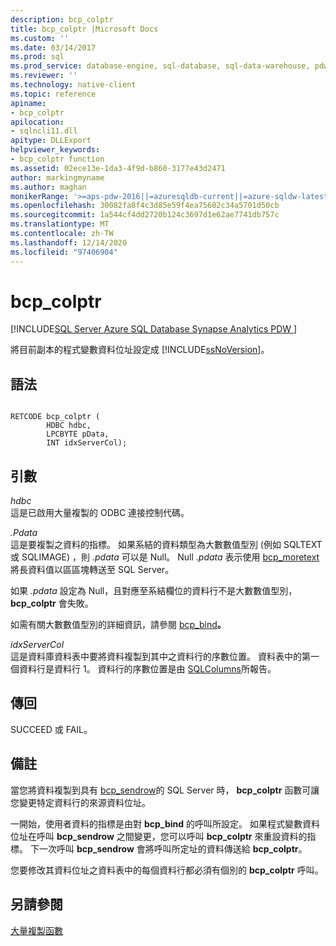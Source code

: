 ```yaml
---
description: bcp_colptr
title: bcp_colptr |Microsoft Docs
ms.custom: ''
ms.date: 03/14/2017
ms.prod: sql
ms.prod_service: database-engine, sql-database, sql-data-warehouse, pdw
ms.reviewer: ''
ms.technology: native-client
ms.topic: reference
apiname:
- bcp_colptr
apilocation:
- sqlncli11.dll
apitype: DLLExport
helpviewer_keywords:
- bcp_colptr function
ms.assetid: 02ece13e-1da3-4f9d-b860-3177e43d2471
author: markingmyname
ms.author: maghan
monikerRange: '>=aps-pdw-2016||=azuresqldb-current||=azure-sqldw-latest||>=sql-server-2016||>=sql-server-linux-2017||=azuresqldb-mi-current'
ms.openlocfilehash: 30082fa8f4c3d85e59f4ea75602c34a5701d50cb
ms.sourcegitcommit: 1a544cf4dd2720b124c3697d1e62ae7741db757c
ms.translationtype: MT
ms.contentlocale: zh-TW
ms.lasthandoff: 12/14/2020
ms.locfileid: "97406904"
---
```

# <a name="bcp_colptr"></a>bcp_colptr
[!INCLUDE[SQL Server Azure SQL Database Synapse Analytics PDW ](../../includes/applies-to-version/sql-asdb-asdbmi-asa-pdw.md)]

  將目前副本的程式變數資料位址設定成 [!INCLUDE[ssNoVersion](../../includes/ssnoversion-md.md)]。  
  
## <a name="syntax"></a>語法  
  
```  
  
RETCODE bcp_colptr (  
        HDBC hdbc,  
        LPCBYTE pData,  
        INT idxServerCol);  
```  
  
## <a name="arguments"></a>引數  
 *hdbc*  
 這是已啟用大量複製的 ODBC 連接控制代碼。  
  
 *.Pdata*  
 這是要複製之資料的指標。 如果系結的資料類型為大數數值型別 (例如 SQLTEXT 或 SQLIMAGE) ，則 *.pdata* 可以是 Null。 Null *.pdata* 表示使用 [bcp_moretext](../../relational-databases/native-client-odbc-extensions-bulk-copy-functions/bcp-moretext.md)將長資料值以區區塊轉送至 SQL Server。  
  
 如果 *.pdata* 設定為 Null，且對應至系結欄位的資料行不是大數數值型別， **bcp_colptr** 會失敗。  
  
 如需有關大數數值型別的詳細資訊，請參閱 [bcp_bind](../../relational-databases/native-client-odbc-extensions-bulk-copy-functions/bcp-bind.md)**。**  
  
 *idxServerCol*  
 這是資料庫資料表中要將資料複製到其中之資料行的序數位置。 資料表中的第一個資料行是資料行 1。 資料行的序數位置是由 [SQLColumns](../../relational-databases/native-client-odbc-api/sqlcolumns.md)所報告。  
  
## <a name="returns"></a>傳回  
 SUCCEED 或 FAIL。  
  
## <a name="remarks"></a>備註  
 當您將資料複製到具有 [bcp_sendrow](../../relational-databases/native-client-odbc-extensions-bulk-copy-functions/bcp-sendrow.md)的 SQL Server 時， **bcp_colptr** 函數可讓您變更特定資料行的來源資料位址。  
  
 一開始，使用者資料的指標是由對 **bcp_bind** 的呼叫所設定。 如果程式變數資料位址在呼叫 **bcp_sendrow** 之間變更，您可以呼叫 **bcp_colptr** 來重設資料的指標。 下一次呼叫 **bcp_sendrow** 會將呼叫所定址的資料傳送給 **bcp_colptr**。  
  
 您要修改其資料位址之資料表中的每個資料行都必須有個別的 **bcp_colptr** 呼叫。  
  
## <a name="see-also"></a>另請參閱  
 [大量複製函數](../../relational-databases/native-client-odbc-extensions-bulk-copy-functions/sql-server-driver-extensions-bulk-copy-functions.md)  
  
  
